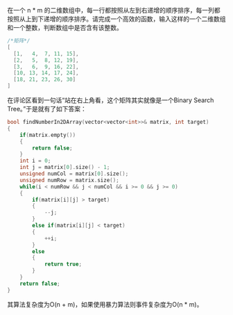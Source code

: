 在一个 n * m 的二维数组中，每一行都按照从左到右递增的顺序排序，每一列都按照从上到下递增的顺序排序。请完成一个高效的函数，输入这样的一个二维数组和一个整数，判断数组中是否含有该整数。

```c++
/*矩阵*/
[
  [1,   4,  7, 11, 15],
  [2,   5,  8, 12, 19],
  [3,   6,  9, 16, 22],
  [10, 13, 14, 17, 24],
  [18, 21, 23, 26, 30]
]

```

在评论区看到一句话“站在右上角看，这个矩阵其实就像是一个Binary Search Tree。”于是就有了如下答案：

```c++
bool findNumberIn2DArray(vector<vector<int>>& matrix, int target)
{
    if(matrix.empty())
    {
        return false;
    }
    int i = 0;
    int j = matrix[0].size() - 1;
    unsigned numCol = matrix[0].size();
    unsigned numRow = matrix.size();
    while(i < numRow && j < numCol && i >= 0 && j >= 0)
    {
        if(matrix[i][j] > target)
        {
            --j;
        }
        else if(matrix[i][j] < target)
        {
            ++i;
        }
        else
        {
            return true;
        }
    }
    return false;
}
```

其算法复杂度为O(n + m)，如果使用暴力算法则事件复杂度为O(n * m)。